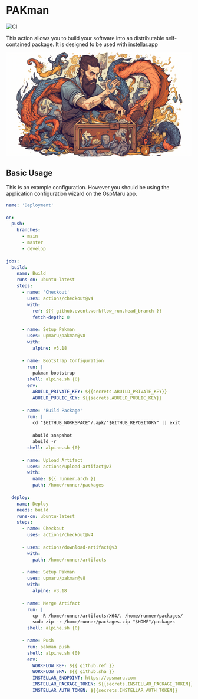 # PAKman

[![CI](https://github.com/upmaru/pakman/actions/workflows/ci.yml/badge.svg)](https://github.com/upmaru/pakman/actions/workflows/ci.yml)

This action allows you to build your software into an distributable self-contained package. It is designed to be used with [instellar.app](https://instellar.app)

![Packing Man](cover.png)

## Basic Usage

This is an example configuration. However you should be using the application configuration wizard on the OspMaru app.

```yml
name: 'Deployment'

on:
  push:
    branches:
      - main
      - master
      - develop

jobs:
  build:
    name: Build
    runs-on: ubuntu-latest
    steps:
      - name: 'Checkout'
        uses: actions/checkout@v4
        with:
          ref: ${{ github.event.workflow_run.head_branch }}
          fetch-depth: 0

      - name: Setup Pakman
        uses: upmaru/pakman@v8
        with:
          alpine: v3.18

      - name: Bootstrap Configuration
        run: |
          pakman bootstrap
        shell: alpine.sh {0}
        env:
          ABUILD_PRIVATE_KEY: ${{secrets.ABUILD_PRIVATE_KEY}}
          ABUILD_PUBLIC_KEY: ${{secrets.ABUILD_PUBLIC_KEY}}

      - name: 'Build Package'
        run: |
          cd "$GITHUB_WORKSPACE"/.apk/"$GITHUB_REPOSITORY" || exit

          abuild snapshot
          abuild -r
        shell: alpine.sh {0}

      - name: Upload Artifact
        uses: actions/upload-artifact@v3
        with:
          name: ${{ runner.arch }}
          path: /home/runner/packages

  deploy:
    name: Deploy
    needs: build
    runs-on: ubuntu-latest
    steps: 
      - name: Checkout
        uses: actions/checkout@v4

      - uses: actions/download-artifact@v3
        with: 
          path: /home/runner/artifacts

      - name: Setup Pakman
        uses: upmaru/pakman@v8
        with:
          alpine: v3.18

      - name: Merge Artifact
        run: |
          cp -R /home/runner/artifacts/X64/. /home/runner/packages/
          sudo zip -r /home/runner/packages.zip "$HOME"/packages
        shell: alpine.sh {0}

      - name: Push
        run: pakman push
        shell: alpine.sh {0}
        env:
          WORKFLOW_REF: ${{ github.ref }}
          WORKFLOW_SHA: ${{ github.sha }}
          INSTELLAR_ENDPOINT: https://opsmaru.com
          INSTELLAR_PACKAGE_TOKEN: ${{secrets.INSTELLAR_PACKAGE_TOKEN}}
          INSTELLAR_AUTH_TOKEN: ${{secrets.INSTELLAR_AUTH_TOKEN}}
```
